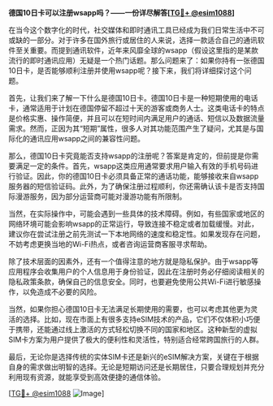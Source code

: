 **德国10日卡可以注册wsapp吗？——一份详尽解答[[TG💪+ @esim1088](https://t.me/s/esim1088)]**

在当今这个数字化的时代，社交媒体和即时通讯工具已经成为我们日常生活中不可或缺的一部分。对于许多在国外旅行或居住的人来说，选择一款适合自己的通讯软件至关重要。而提到通讯软件，近年来风靡全球的wsapp（假设这里指的是某款流行的即时通讯应用）无疑是一个热门话题。那么问题来了：如果你持有一张德国10日卡，是否能够顺利注册并使用wsapp呢？接下来，我们将详细探讨这个问题。

首先，让我们来了解一下什么是德国10日卡。德国10日卡是一种短期使用的电话卡，通常适用于计划在德国停留不超过十天的游客或商务人士。这类电话卡的特点是价格实惠、操作简便，并且可以在短时间内满足用户的通话、短信以及数据流量需求。然而，正因为其“短期”属性，很多人对其功能范围产生了疑问，尤其是与国际化的通讯应用wsapp之间的兼容性问题。

那么，德国10日卡究竟能否支持wsapp的注册呢？答案是肯定的，但前提是你需要满足一定的条件。首先，wsapp这类应用通常要求用户输入有效的手机号码进行验证。因此，你的德国10日卡必须具备正常的通话功能，能够接收来自wsapp服务器的短信验证码。此外，为了确保注册过程顺利，你还需确认该卡是否支持国际漫游服务，因为部分运营商可能对漫游功能有所限制。

当然，在实际操作中，可能会遇到一些具体的技术障碍。例如，有些国家或地区的网络环境可能会影响wsapp的正常运行，导致连接不稳定或者加载缓慢。对此，建议你在尝试注册之前先测试一下本地网络的速度和稳定性。如果发现存在问题，不妨考虑更换当地的Wi-Fi热点，或者咨询运营商客服寻求帮助。

除了技术层面的因素外，还有一个值得注意的地方就是隐私保护。由于wsapp等应用程序会收集用户的个人信息用于身份验证，因此在注册时务必仔细阅读相关的隐私政策条款，确保自己的信息安全。同时，也要避免使用公共Wi-Fi进行敏感操作，以免造成不必要的风险。

当然，如果你担心德国10日卡无法满足长期使用的需要，也可以考虑其他更为灵活的选择。比如，现在市面上有很多支持eSIM技术的产品，它们不仅体积小巧便于携带，还能通过线上激活的方式轻松切换不同的国家和地区。这种新型的虚拟SIM卡方案为用户提供了极大的便利性和灵活性，特别适合经常跨国旅行的人群。

最后，无论你是选择传统的实体SIM卡还是新兴的eSIM解决方案，关键在于根据自身的需求做出明智的选择。无论是短期访问还是长期居住，只要合理规划并充分利用现有资源，就能享受到高效便捷的通信体验。

[[TG💪+ @esim1088](https://t.me/s/esim1088) ![Image](https://i.postimg.cc/4NQfJmqS/Snipaste-2025-05-13-00-14-12.png)]